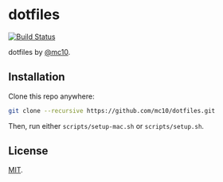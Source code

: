 # dotfiles
[![Build Status](https://travis-ci.org/mc10/dotfiles.svg?branch=master)](https://travis-ci.org/mc10/dotfiles)

dotfiles by [@mc10](https://github.com/mc10).

## Installation
Clone this repo anywhere:
```bash
git clone --recursive https://github.com/mc10/dotfiles.git
```

Then, run either `scripts/setup-mac.sh` or `scripts/setup.sh`.

## License
[MIT](LICENSE).
